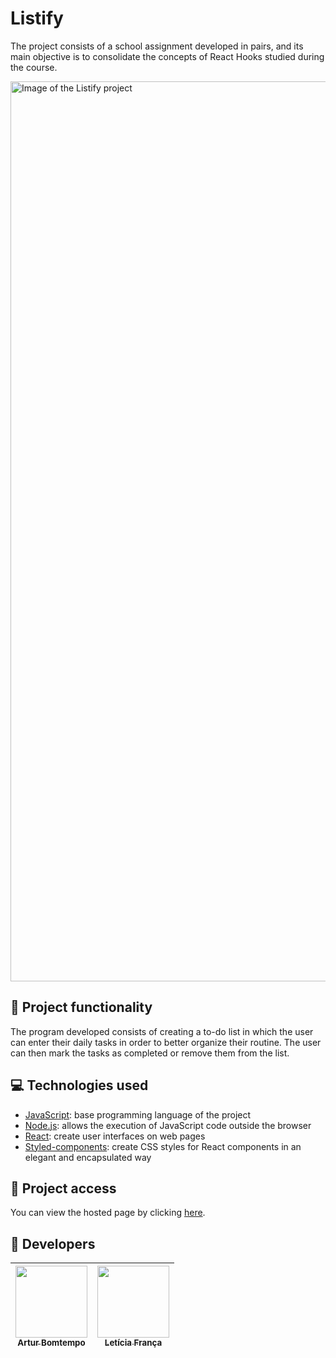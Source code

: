 # Listify

The project consists of a school assignment developed in pairs, and its main objective is to consolidate the concepts of React Hooks studied during the course.

<img width="1440" alt="Image of the Listify project" src="https://github.com/ArturColen/To-do-list/assets/96635074/7d5fb1c6-2f67-4669-962f-5aac4bfa1eec">

## 🔨 Project functionality

The program developed consists of creating a to-do list in which the user can enter their daily tasks in order to better organize their routine. The user can then mark the tasks as completed or remove them from the list.

## 💻 Technologies used

-   [JavaScript](https://developer.mozilla.org/pt-BR/docs/Web/JavaScript): base programming language of the project
-   [Node.js](https://nodejs.org/pt-br/docs): allows the execution of JavaScript code outside the browser
-   [React](https://pt-br.react.dev/blog/2023/03/16/introducing-react-dev): create user interfaces on web pages
-   [Styled-components](https://styled-components.com/docs): create CSS styles for React components in an elegant and encapsulated way

## 📁 Project access

You can view the hosted page by clicking [here](https://to-do-list-framework.vercel.app/).

## 👥 Developers

| [<img loading="lazy" src="https://avatars.githubusercontent.com/u/96635074?v=4" width=115><br><sub>Artur Bomtempo</sub>](https://github.com/ArturColen) | [<img loading="lazy" src="https://avatars.githubusercontent.com/u/99284224?v=4" width=115><br><sub>Letícia França</sub>](https://github.com/LeticiaSFranca) |
| :-----------------------------------------------------------------------------------------------------------------------------------------------------: | :---------------------------------------------------------------------------------------------------------------------------------------------------------: |
